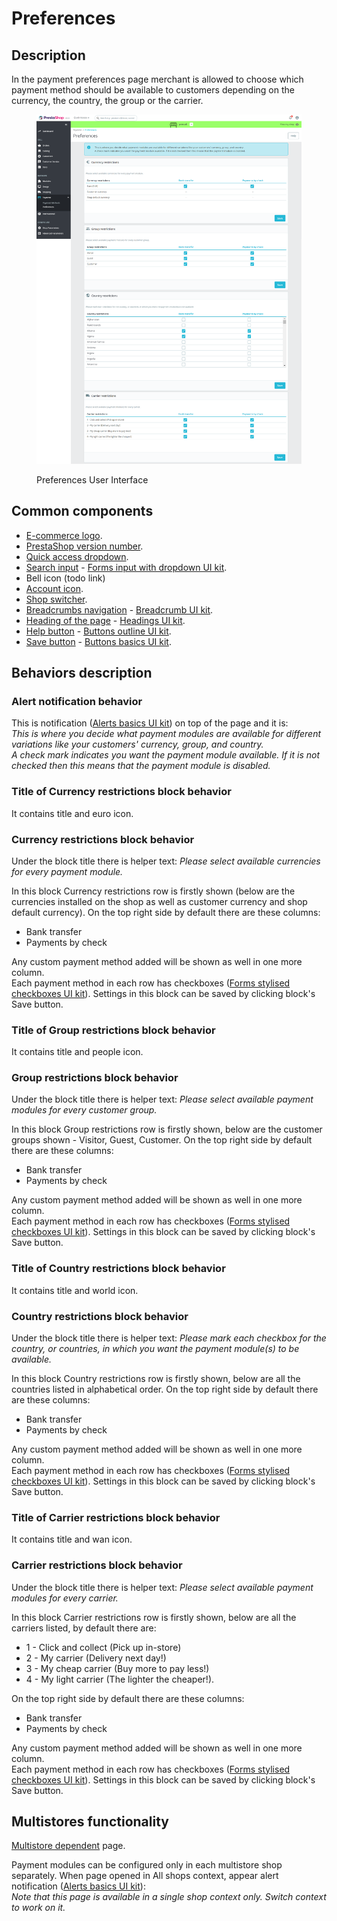 # Preferences

## Description

In the payment preferences page merchant is allowed to choose which payment method should be available to customers depending on the currency, the country, the group or the carrier.

<figure><img src="../../../../../.gitbook/assets/image (15).png" alt="Preferences User Interface"><figcaption><p>Preferences User Interface</p></figcaption></figure>

## Common components <a href="#common-components" id="common-components"></a>

* [E-commerce logo](../../../common-components/back-office-header/prestashop-logo.md).
* [PrestaShop version number](../../../common-components/prestashop-version-number.md).
* [Quick access dropdown](../../../common-components/quick-access-dropdown.md).
* [Search input](../../../common-components/search-input-field.md) - [Forms input with dropdown UI kit](https://build.prestashop-project.org/prestashop-ui-kit/?path=/story/forms--input-with-dropdown).
* Bell icon (todo link)
* [Account icon](../../../common-components/account-icon.md).
* [Shop switcher](../../../common-components/shop-switcher.md).
* [Breadcrumbs navigation](../../../common-components/breadcrumbs.md) - [Breadcrumb UI kit](https://build.prestashop.com/prestashop-ui-kit/?path=/story/breadcrumb--breadcrumb).
* [Heading of the page](../../../common-components/heading-of-the-page.md) - [Headings UI ](https://build.prestashop.com/prestashop-ui-kit/?path=/story/headings--headings)[kit](https://build.prestashop-project.org/prestashop-ui-kit/?path=/story/headings--headings).
* [Help button](../../../common-components/help-button.md) - [Buttons outline UI kit](https://build.prestashop-project.org/prestashop-ui-kit/?path=/story/buttons--outline).
* [Save button](../../../common-components/save-button.md) - [Buttons basics UI kit](https://build.prestashop-project.org/prestashop-ui-kit/?path=/story/buttons--basics).

## Behaviors description

### Alert notification behavior

This is notification ([Alerts basics UI kit](https://build.prestashop-project.org/prestashop-ui-kit/?path=/story/alerts--basics)) on top of the page and it is: \
_This is where you decide what payment modules are available for different variations like your customers' currency, group, and country._\
_A check mark indicates you want the payment module available. If it is not checked then this means that the payment module is disabled._

### Title of Currency restrictions block behavior

It contains title and euro icon.

### Currency restrictions block behavior

Under the block title there is helper text: _Please select available currencies for every payment module._

In this block Currency restrictions row is firstly shown (below are the currencies installed on the shop as well as customer currency and shop default currency). On the top right side by default there are these columns:

* Bank transfer
* Payments by check

Any custom payment method added will be shown as well in one more column. \
Each payment method in each row has checkboxes ([Forms stylised checkboxes UI kit](https://build.prestashop-project.org/prestashop-ui-kit/?path=/story/forms--stylised-checkboxes)). Settings in this block can be saved by clicking block's Save button.

### Title of Group restrictions block behavior

It contains title and people icon.

### Group restrictions block behavior

Under the block title there is helper text: _Please select available payment modules for every customer group._

In this block Group restrictions row is firstly shown, below are the customer groups shown - Visitor, Guest, Customer. On the top right side by default there are these columns:

* Bank transfer
* Payments by check

Any custom payment method added will be shown as well in one more column. \
Each payment method in each row has checkboxes ([Forms stylised checkboxes UI kit](https://build.prestashop-project.org/prestashop-ui-kit/?path=/story/forms--stylised-checkboxes)). Settings in this block can be saved by clicking block's Save button.

### Title of Country restrictions block behavior

It contains title and world icon.

### Country restrictions block behavior

Under the block title there is helper text: _Please mark each checkbox for the country, or countries, in which you want the payment module(s) to be available._

In this block Country restrictions row is firstly shown, below are all the countries listed in alphabetical order. On the top right side by default there are these columns:

* Bank transfer
* Payments by check

Any custom payment method added will be shown as well in one more column. \
Each payment method in each row has checkboxes ([Forms stylised checkboxes UI kit](https://build.prestashop-project.org/prestashop-ui-kit/?path=/story/forms--stylised-checkboxes)). Settings in this block can be saved by clicking block's Save button.

### Title of Carrier restrictions block behavior

It contains title and wan icon.

### Carrier restrictions block behavior

Under the block title there is helper text: _Please select available payment modules for every carrier._

In this block Carrier restrictions row is firstly shown, below are all the carriers listed, by default there are:&#x20;

* 1 - Click and collect (Pick up in-store)
* 2 - My carrier (Delivery next day!)
* 3 - My cheap carrier (Buy more to pay less!)
* 4 - My light carrier (The lighter the cheaper!).&#x20;

On the top right side by default there are these columns:

* Bank transfer
* Payments by check

Any custom payment method added will be shown as well in one more column. \
Each payment method in each row has checkboxes ([Forms stylised checkboxes UI kit](https://build.prestashop-project.org/prestashop-ui-kit/?path=/story/forms--stylised-checkboxes)). Settings in this block can be saved by clicking block's Save button.

## Multistores functionality

[Multistore dependent](../../../common-components/multistores-dependent.md) page.&#x20;

Payment modules can be configured only in each multistore shop separately. When page opened in All shops context, appear alert notification ([Alerts basics UI kit](https://build.prestashop-project.org/prestashop-ui-kit/?path=/story/alerts--basics)): \
_Note that this page is available in a single shop context only. Switch context to work on it._
